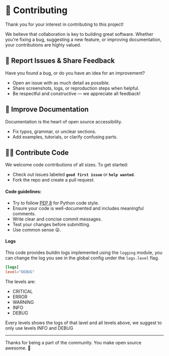 # 🤝 Contributing

Thank you for your interest in contributing to this project!

We believe that collaboration is key to building great software. Whether you're fixing a bug, suggesting a new feature, or improving documentation, your contributions are highly valued.

## 🐛 Report Issues & Share Feedback

Have you found a bug, or do you have an idea for an improvement?

- Open an issue with as much detail as possible.
- Share screenshots, logs, or reproduction steps when helpful.
- Be respectful and constructive — we appreciate all feedback!

## 📖 Improve Documentation

Documentation is the heart of open source accessibility.

- Fix typos, grammar, or unclear sections.
- Add examples, tutorials, or clarify confusing parts.


## 🧑‍💻 Contribute Code

We welcome code contributions of all sizes. To get started:

- Check out issues labeled **`good first issue`** or **`help wanted`**.
- Fork the repo and create a pull request.

#### Code guidelines:

- Try to follow [PEP 8](https://peps.python.org/pep-0008/) for Python code style.
- Ensure your code is well-documented and includes meaningful comments.
- Write clear and concise commit messages.
- Test your changes before submitting.
- Use common sense 😜.

#### Logs
This code provides buildin logs implemented using the `logging` module, you can change the log you see in the global config under the `logs.level` flag.

```toml
[logs]
level="DEBUG"
```
The levels are:

- CRITICAL
- ERROR
- WARNING
- INFO
- DEBUG

Every levels shows the logs of that lavel and all levels above, we suggest to only use levels INFO and DEBUG

---

Thanks for being a part of the community. You make open source awesome. 💪

